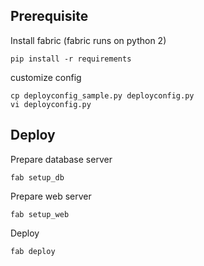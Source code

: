 ## Prerequisite
Install fabric (fabric runs on python 2)
    
    pip install -r requirements
    
customize config

    cp deployconfig_sample.py deployconfig.py
    vi deployconfig.py
 
## Deploy
Prepare database server

	fab setup_db

Prepare web server

	fab setup_web	
		
Deploy

	fab deploy
